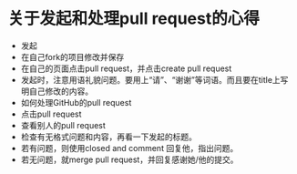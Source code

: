 # 关于发起和处理pull request的心得
- 发起
 - 在自己fork的项目修改并保存
 - 在自己的页面点击pull request，并点击create pull request
 - 发起时，注意用语礼貌问题。要用上“请”、“谢谢”等词语。而且要在title上写明自己修改的内容。
- 如何处理GitHub的pull request
 - 点击pull request
 - 查看别人的pull request
 - 检查有无格式问题和内容，再看一下发起的标题。
 - 若有问题，则使用closed and comment 回复他，指出问题。
 - 若无问题，就merge pull request，并回复感谢她/他的提交。
